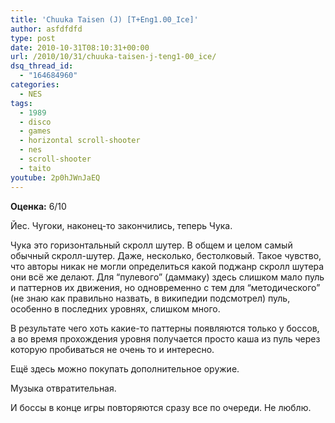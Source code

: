 ```yaml
---
title: 'Chuuka Taisen (J) [T+Eng1.00_Ice]'
author: asfdfdfd
type: post
date: 2010-10-31T08:10:31+00:00
url: /2010/10/31/chuuka-taisen-j-teng1-00_ice/
dsq_thread_id:
  - "164684960"
categories:
  - NES
tags:
  - 1989
  - disco
  - games
  - horizontal scroll-shooter
  - nes
  - scroll-shooter
  - taito
youtube: 2p0hJWnJaEQ
---
```

**Оценка:** 6/10

Йес. Чугоки, наконец-то закончились, теперь Чука.

Чука это горизонтальный скролл шутер. В общем и целом самый обычный скролл-шутер. Даже, несколько, бестолковый. Такое чувство, что авторы никак не могли определиться какой поджанр скролл шутера они всё же делают. Для “пулевого” (даммаку) здесь слишком мало пуль и паттернов их движения, но одновременно с тем для “методического” (не знаю как правильно назвать, в википедии подсмотрел) пуль, особенно в последних уровнях, слишком много.

В результате чего хоть какие-то паттерны появляются только у боссов, а во время прохождения уровня получается просто каша из пуль через которую пробиваться не очень то и интересно.

Ещё здесь можно покупать дополнительное оружие.

Музыка отвратительная.

И боссы в конце игры повторяются сразу все по очереди. Не люблю.